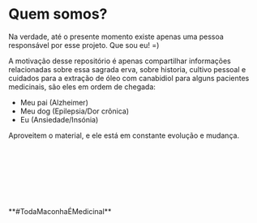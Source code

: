 # Quem somos?

Na verdade, até o presente momento existe apenas uma pessoa responsável por esse projeto. Que sou eu! =) 

A motivação desse repositório é apenas compartilhar informações relacionadas sobre essa sagrada erva, sobre historia, cultivo pessoal e cuidados para a extração de óleo com canabidiol para alguns pacientes medicinais, são eles em ordem de chegada:

- Meu pai (Alzheimer)
- Meu dog (Epilepsia/Dor crônica)
- Eu (Ansiedade/Insónia)

Aproveitem o material, e ele está em constante evolução e mudança.


<br/>
<br/>
<br/>
<br/>
<br/>
<br/>
<br/>
**#TodaMaconhaÉMedicinal**
 
<!-- Sou brasileiro, tenho uma história de um pouco mais de uma década com essa planta. Mas antes disso era totalmente Anti-Drogas, recriminava, era ignorante sobre o assunto e tinha pouco ou nenhum conhecimento sobre e por isso passava falsas informações vinda de mídia sensacionalista e políticas preconceituosas.

Com a entrada na faculdade e conhecendo outras pessoas, saindo da bolha e conhecendo mais a verdade sobre as coisas, comecei pelo óbvio, a porta de entrada de todas as drogas: **o ALCOOL** e logo após o cigarro, com o alcool o nível de socialização aumenta bastante, situações gerais se tornam engraçadas e aceptividade a outras situações parecem ser mais inofensivas. E infelizmente o acesso é distribuído em larga escala e mesmo com um certo "controle", visivelmente o estrago ainda 

Comecei o uso de forma "recreativa", mas logo percebi que não era apenas recreativa, era também terapêutica e medicinal. Pois com o passar do tempo, comecei a refletir mais sobre a vida, sobre a existência, sobre a fé, e também sobre certo e errado com outra visão.. Visão aquela de quem passou de um extremo para outro. E viu a quantidade de falta de informação, mentiras, opniões baseadas em preconceitos de forma estrutural e viu que tinha que mudar, que tinha que ser diferente, que do jeito atual não é bom para nenhuma sociedade. -->